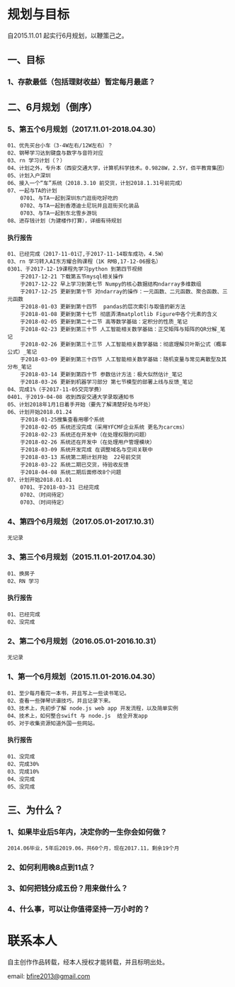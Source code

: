 # 规划与目标

自2015.11.01 起实行6月规划，以鞭策己之。

## 一、目标

### 1、存款最低（包括理财收益）暂定每月最底？

## 二、6月规划（倒序）

### 5、第五个6月规划（2017.11.01-2018.04.30）

	01、优先买台小车（3-4W左右/12W左右）？
	02、钢琴学习达到键盘与数字与音符对应
	03、rn 学习计划（？）
	04、计划之外，专升本（西安交通大学，计算机科学技术。0.9828W，2.5Y，佰平教育集团）
	05、计划入户深圳
	06、接入一个“车”系统（2018.3.10 前交货，计划2018.1.31号前完成）
	07、一起与TA的计划
		0701、与TA一起到深圳东门逛街吃好吃的
		0702、与TA一起到香港迪士尼玩并且逛街买化装品
		0703、与TA一起到东北雪乡游玩
	08、进存钱计划（为建楼作打算），详细有待规划
		
#### 执行报告
	01、已经完成（2017-11-01订,于2017-11-14取车成功，4.5W）
	03、rn 学习转入AI东方耀合购课程（1K RMB,17-12-06报名）
	0301、于2017-12-19课程先学习python 到第四节视频
		于2017-12-21 下载第五节mysql相关操作
		于2017-12-22 早上学习到第七节 Numpy的核心数据结构ndarray多维数组
		于2017-12-25 更新到第十节 对ndarray的操作：一元函数、二元函数、聚合函数、三元函数
		于2018-01-03 更新到第十四节  pandas的层次索引与取值的新方法
		于2018-01-08 更新到第十七节 彻底弄清matplotlib Figure中各个元素的含义
		于2018-02-05 更新到第二十二节 高等数学基础：定积分的性质_笔记
		于2018-02-23 更新到第三十节 人工智能相关数学基础：正交矩阵与矩阵的QR分解_笔记
		于2018-02-26 更新到第三十三节 人工智能相关数学基础：彻底理解贝叶斯公式（概率公式）_笔记
		于2018-03-09 更新到第三十四节 人工智能相关数学基础：随机变量与常见离散型及其分布_笔记
		于2018-03-14 更新到第四十节 参数估计方法：极大似然估计_笔记
		于2018-03-26 更新到机器学习部分 第七节模型的部署上线与反馈_笔记
	04、完成1%（于2017-11-05交完学费）
	0401、于2019-04-08 收到西安交通大学录取通知书
	05、计划2018年1月1日着手开始（要先了解清楚好处与坏处）
	06、计划开始2018.01.24
		于2018-01-25搜集查看用哪个系统
		于2018-02-05 系统还没完成（采用YFCMF企业系统 更名为carcms）
		于2018-02-23 系统还在开发中（在处理权限的问题）
		于2018-02-26 系统还在开发中（在处理用户管理模块）
		于2018-03-09 系统开发完成 在调整域名与空间关联中
		于2018-03-13 系统第二期计划开始  22号前交货
		于2018-03-22 系统二期已交货，待验收反馈
		于2018-04-08 系统二期后面修改8个问题
	07、计划开始2018.01.01
		0701、于2018-03-31 已经完成
		0702、（时间待定）
		0703、（时间待定）


### 4、第四个6月规划（2017.05.01-2017.10.31）

	无记录


### 3、第三个6月规划（2015.11.01-2017.04.30）

	01、换房子
	02、RN 学习
	
#### 执行报告
	01、已经完成
	02、没完成


### 2、第二个6月规划（2016.05.01-2016.10.31）

	无记录
	

### 1、第一个6月规划（2015.11.01-2016.04.30）

	01、至少每月看完一本书，并且写上一些读书笔记。
	02、查看一些弹琴识谱技巧，并且记录下来。
	03、技术上，先初步了解 node.js web app 开发流程，以及简单实例
	04、技术上，如何整合swift 与 node.js  结全开发app
	05、对于收集资源知道外国一些网站。
	
#### 执行报告
	01、没完成
	02、完成30%
	03、完成10%
	04、没完成
	05、没完成


## 三、为什么？

### 1、如果毕业后5年内，决定你的一生你会如何做？
	2014.06毕业，5年后2019.06，共60个月，现在2017.11，剩余19个月
### 2、如何利用晚8点到11点？
### 3、如何把钱分成五份？用来做什么？
### 4、什么事，可以让你值得坚持一万小时的？



# 联系本人

自主创作作品转载，经本人授权才能转载，并且标明出处。

email: bfire2013@gmail.com


